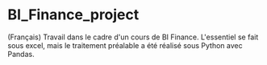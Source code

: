 # BI_Finance_project
(Français) Travail dans le cadre d'un cours de BI Finance. L'essentiel se fait sous excel, mais le traitement préalable a été réalisé sous Python avec Pandas.
